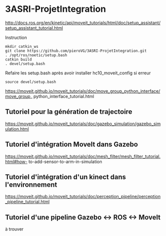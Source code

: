 # 3ASRI-ProjetIntegration
http://docs.ros.org/en/kinetic/api/moveit_tutorials/html/doc/setup_assistant/setup_assistant_tutorial.html

Instruction
```
mkdir catkin_ws
git clone https://github.com/pieroVG/3ASRI-ProjetIntegration.git
. /opt/ros/noetic/setup.bash
catkin build
. devel/setup.bash
```

Refaire les setup.bash après avoir installer hc10_moveit_config si erreur
```
source devel/setup.bash
```


https://moveit.github.io/moveit_tutorials/doc/move_group_python_interface/move_group_
python_interface_tutorial.html


## Tutoriel pour la génération de trajectoire
https://moveit.github.io/moveit_tutorials/doc/gazebo_simulation/gazebo_simulation.html

## Tutoriel d'intégration MoveIt dans Gazebo
https://moveit.github.io/moveit_tutorials/doc/mesh_filter/mesh_filter_tutorial.html#how-
to-add-sensor-to-arm-in-simulation

## Tutoriel d'intégration d'un kinect dans l'environnement
https://moveit.github.io/moveit_tutorials/doc/perception_pipeline/perception_pipeline_tutorial.html

## Tutoriel d'une pipeline Gazebo <-> ROS <-> MoveIt
à trouver




